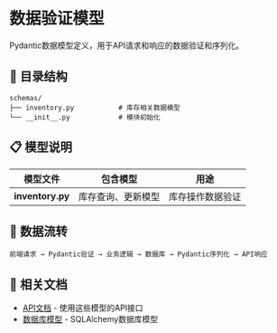 # 数据验证模型

Pydantic数据模型定义，用于API请求和响应的数据验证和序列化。

## 📁 目录结构

```
schemas/
├── inventory.py           # 库存相关数据模型
└── __init__.py            # 模块初始化
```

## 📋 模型说明

| 模型文件 | 包含模型 | 用途 |
|---------|---------|------|
| **inventory.py** | 库存查询、更新模型 | 库存操作数据验证 |

## 🔄 数据流转

```
前端请求 → Pydantic验证 → 业务逻辑 → 数据库 → Pydantic序列化 → API响应
```

## 🔗 相关文档

- [API文档](../api/README.md) - 使用这些模型的API接口
- [数据库模型](../models.py) - SQLAlchemy数据库模型